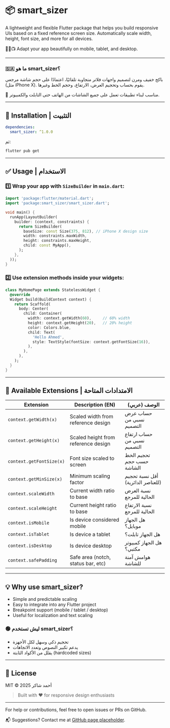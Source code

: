 # 📦 smart_sizer

A lightweight and flexible Flutter package that helps you build responsive UIs based on a fixed reference screen size. Automatically scale width, height, font size, and more for all devices.

📱📲📺 Adapt your app beautifully on mobile, tablet, and desktop.

---

### 🇸🇦 ما هو smart_sizer؟

باكج خفيف ومرن لتصميم واجهات فلاتر متجاوبة تلقائيًا، اعتمادًا على حجم شاشة مرجعي (مثل iPhone X). يقوم بحساب وتحجيم العرض، الارتفاع، وحجم الخط وغيرها.

🧠 مناسب لبناء تطبيقات تعمل على جميع الشاشات من الهاتف حتى التابلت والكمبيوتر.

---

## 🚀 Installation | التثبيت

```yaml
dependencies:
  smart_sizer: ^1.0.0
```

ثم:
```bash
flutter pub get
```

---

## ✅ Usage | الاستخدام

### 1️⃣ Wrap your app with `SizeBuilder` in `main.dart`:

```dart
import 'package:flutter/material.dart';
import 'package:smart_sizer/smart_sizer.dart';

void main() {
  runApp(LayoutBuilder(
    builder: (context, constraints) {
      return SizeBuilder(
        baseSize: const Size(375, 812), // iPhone X design size
        width: constraints.maxWidth,
        height: constraints.maxHeight,
        child: const MyApp(),
      );
    },
  ));
}
```

### 2️⃣ Use extension methods inside your widgets:

```dart
class MyHomePage extends StatelessWidget {
  @override
  Widget build(BuildContext context) {
    return Scaffold(
      body: Center(
        child: Container(
          width: context.getWidth(60),     // 60% width
          height: context.getHeight(20),   // 20% height
          color: Colors.blue,
          child: Text(
            'Hello Ahmed',
            style: TextStyle(fontSize: context.getFontSize(16)),
          ),
        ),
      ),
    );
  }
}
```

---

## 📐 Available Extensions | الامتدادات المتاحة

| Extension               | Description (EN)                        | الوصف (عربي)                         |
|-------------------------|------------------------------------------|---------------------------------------|
| `context.getWidth(x)`   | Scaled width from reference design       | حساب عرض نسبي من التصميم             |
| `context.getHeight(x)`  | Scaled height from reference design      | حساب ارتفاع نسبي من التصميم          |
| `context.getFontSize(x)`| Font size scaled to screen               | تحجيم الخط حسب حجم الشاشة            |
| `context.getMinSize(x)` | Minimum scaling factor                   | أقل نسبة تحجيم (للعناصر الدائرية)   |
| `context.scaleWidth`    | Current width ratio to base              | نسبة العرض الحالية للمرجع            |
| `context.scaleHeight`   | Current height ratio to base             | نسبة الارتفاع الحالية للمرجع         |
| `context.isMobile`      | Is device considered mobile              | هل الجهاز موبايل؟                    |
| `context.isTablet`      | Is device a tablet                       | هل الجهاز تابلت؟                     |
| `context.isDesktop`     | Is device desktop                        | هل الجهاز كمبيوتر مكتبي؟             |
| `context.safePadding`   | Safe area (notch, status bar, etc)       | هوامش آمنة للشاشة                    |

---

## 💡 Why use smart_sizer?

- Simple and predictable scaling
- Easy to integrate into any Flutter project
- Breakpoint support (mobile / tablet / desktop)
- Useful for localization and text scaling

### 🟢 ليش تستخدم smart_sizer؟
- تحجيم ذكي وسهل لكل الأجهزة
- يدعم تكبير النصوص وتعدد الاتجاهات
- يقلل من الأكواد الثابتة (hardcoded sizes)

---

## 📄 License
MIT © 2025 أحمد شاكر

> Built with ❤️ for responsive design enthusiasts

---

For help or contributions, feel free to open issues or PRs on GitHub.

📬 Suggestions? Contact me at [GitHub page placeholder]().
